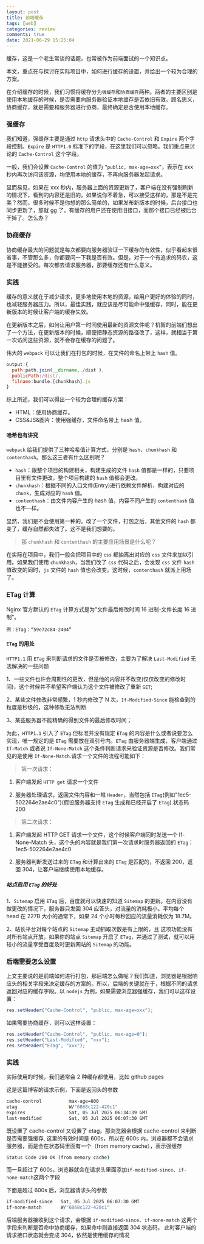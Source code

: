 ```yaml
---
layout: post
title: 前端缓存
tags: [web]
categories: review
comments: true
date: 2021-08-29 15:25:04
---
```


缓存，这是一个老生常谈的话题，也常被作为前端面试的一个知识点。

本文，重点在与探讨在实际项目中，如何进行缓存的设置，并给出一个较为合理的方案。

在介绍缓存的时候，我们习惯将缓存分为`强缓存`和`协商缓存`两种。两者的主要区别是使用本地缓存的时候，是否需要向服务器验证本地缓存是否依旧有效。顾名思义，协商缓存，就是需要和服务器进行协商，最终确定是否使用本地缓存。

<!-- more -->

### 强缓存

我们知道，强缓存主要是通过 `http` 请求头中的 `Cache-Control` 和 `Expire` 两个字段控制。`Expire` 是 `HTTP1.0` 标准下的字段，在这里我们可以忽略。我们重点来讨论的 `Cache-Control` 这个字段。

一般，我们会设置 `Cache-Control` 的值为 `“public, max-age=xxx”`，表示在 xxx 秒内再次访问该资源，均使用本地的缓存，不再向服务器发起请求。

显而易见，如果在 xxx 秒内，服务器上面的资源更新了，客户端在没有强制刷新的情况下，看到的内容还是旧的。如果说你不着急，可以接受这样的，那是不是完美？然而，很多时候不是你想的那么简单的，如果发布新版本的时候，后台接口也同步更新了，那就 gg 了。有缓存的用户还在使用旧接口，而那个接口已经被后台干掉了。怎么办？

### 协商缓存

协商缓存最大的问题就是每次都要向服务器验证一下缓存的有效性，似乎看起来很省事，不管那么多，你都要问一下我是否有效。但是，对于一个有追求的码农，这是不能接受的。每次都去请求服务器，那要缓存还有什么意义。

### 实践

缓存的意义就在于减少请求，更多地使用本地的资源，给用户更好的体验的同时，也减轻服务器压力。所以，最佳实践，就应该是尽可能命中强缓存，同时，能在更新版本的时候让客户端的缓存失效。

在更新版本之后，如何让用户第一时间使用最新的资源文件呢？机智的前端们想出了一个方法，在更新版本的时候，顺便把静态资源的路径改了，这样，就相当于第一次访问这些资源，就不会存在缓存的问题了。

伟大的 `webpack` 可以让我们在打包的时候，在文件的命名上带上 `hash` 值。

```js
output:{
  path:path.join(__dirname,./dist ),
  publicPath:/dist/,
  filname:bundle.[chunkhash].js
}
```

综上所述，我们可以得出一个较为合理的缓存方案：

- HTML：使用协商缓存。
- CSS&JS&图片：使用强缓存，文件命名带上 hash 值。

#### 哈希也有讲究

`webpack` 给我们提供了三种哈希值计算方式，分别是 `hash`、`chunkhash` 和 `contenthash`。那么这三者有什么区别呢？

- `hash`：跟整个项目的构建相关，构建生成的文件 `hash` 值都是一样的，只要项目里有文件更改，整个项目构建的 `hash` 值都会更改。
- `chunkhash`：根据不同的入口文件(Entry)进行依赖文件解析、构建对应的 `chunk`，生成对应的 `hash` 值。
- `contenthash`：由文件内容产生的 hash 值，内容不同产生的 `contenthash` 值也不一样。

显然，我们是不会使用第一种的。改了一个文件，打包之后，其他文件的 `hash` 都变了，缓存自然都失效了。这不是我们想要的。

> 那 `chunkhash` 和 `contenthash` 的主要应用场景是什么呢？

在实际在项目中，我们一般会把项目中的 `css` 都抽离出对应的 `css` 文件来加以引用。如果我们使用 `chunkhash`，当我们改了 `css` 代码之后，会发现 `css` 文件 `hash` 值改变的同时，`js` 文件的 `hash` 值也会改变。这时候，`contenthash` 就派上用场了。

### ETag 计算

Nginx 官方默认的 `ETag` 计算方式是为"文件最后修改时间 16 进制-文件长度 16 进制"。

```
例：ETag：“59e72c84-2404”
```

#### `ETag` 的用处

`HTTP1.1` 用 `ETag` 来判断请求的文件是否被修改，主要为了解决 `Last-Modified` 无法解决的一些问题

1、一些文件也许会周期性的更改，但是他的内容并不改变(仅仅改变的修改时间)，这个时候并不希望客户端认为这个文件被修改了重新 `GET`;

2、某些文件修改非常频繁，1 秒内修改了 N 次，`If-Modified-Since` 能检查到的粒度是秒级的，这种修改无法判断

3、某些服务器不能精确的得到文件的最后修改时间；

为此，`HTTP1.1` 引入了 `ETag`.但标准并没有规定 `ETag` 的内容是什么或者说要怎么实现，唯一规定的是 `ETag` 需要放在双引号内。`ETag` 由服务器端生成，客户端通过 `If-Match` 或者说 `If-None-Match` 这个条件判断请求来验证资源是否修改。我们常见的是使用 `If-None-Match`.请求一个文件的流程可能如下：

> 第一次请求：

1. 客户端发起 `HTTP get` 请求一个文件

2. 服务器处理请求，返回文件内容和一堆 `Header`，当然包括 `ETag`(例如"1ec5-502264e2ae4c0")(假设服务器支持 `ETag` 生成和已经开启了 `ETag`).状态码 200

> 第二次请求：

1. 客户端发起 HTTP GET 请求一个文件，这个时候客户端同时发送一个 If-None-Match 头，这个头的内容就是我们第一次请求时服务器返回的 `ETag`：1ec5-502264e2ae4c0

2. 服务器判断发送过来的 `ETag` 和计算出来的 `ETag` 是匹配的，不返回 200，返回 304，让客户端继续使用本地缓存。

##### 站点启用 `ETag` 的好处

1、`Sitemap` 启用 `ETag` 后，百度就可以快速的知道 `Sitemap` 的更新。在内容没有做更改的情况下，服务器只发回 304 应答头，对流量的消耗极小。平均每个 head 在 227B 大小的通常下，如果 24 个小时每秒回应的流量消耗仅为 18.7M。

2、站长平台对每个站点的 `Sitemap` 主动抓取次数是有上限的，且 这项功能没有对所有站点开放，如果你的站点 `Sitemap` 开启了 `ETag`，并通过了测试，就可以用较小的流量享受百度及时更新网站的 `Sitemap` 的功能。

### 后端需要怎么设置

上文主要说的是前端如何进行打包，那后端怎么做呢？我们知道，浏览器是根据响应头的相关字段来决定缓存的方案的。所以，后端的关键就在于，根据不同的请求返回对应的缓存字段。以 `nodejs` 为例，如果需要浏览器强缓存，我们可以这样设置：

```js
res.setHeader("Cache-Control", "public, max-age=xxx");
```

如果需要协商缓存，则可以这样设置：

```js
res.setHeader("Cache-Control", "public, max-age=0");
res.setHeader("Last-Modified", "xxx");
res.setHeader("ETag", "xxx");
```

### 实践

实际使用的时候，我们通常会 2 种缓存都使用，比如 github pages

这是这篇博客的请求示例，下面是返回头的参数

```bash
cache-control          max-age=600
etag                   W/"6868c122-420c1"
expires                Sat, 05 Jul 2025 06:34:39 GMT
last-modified          Sat, 05 Jul 2025 06:07:30 GMT
```

既设置了 cache-control 又设置了 etag，那浏览器会根据 cache-control 来判断是否需要强缓存,
这里的有效时间是 600s，所以在 600s 内，浏览器都不会请求服务器，而是会在状态码里面有一个（from memory cache），表示强缓存

```bash
Status Code 200 OK (from memory cache)
```

而一旦超过了 600s，浏览器就会在请求头里面添加`if-modified-since`、`if-none-match`这两个字段

下面是超过 600s 后，浏览器请求头的参数

```bash
if-modified-since   Sat, 05 Jul 2025 06:07:30 GMT
if-none-match       W/"6868c122-420c1"
```

后端服务器接收到这个请求，会根据 `if-modified-since`、`if-none-match` 这两个字段来判断是否命中协商缓存，如果命中则直接返回 304 状态码，
此时客户端的请求接口状态就会变成 304，依然是使用缓存的情况
